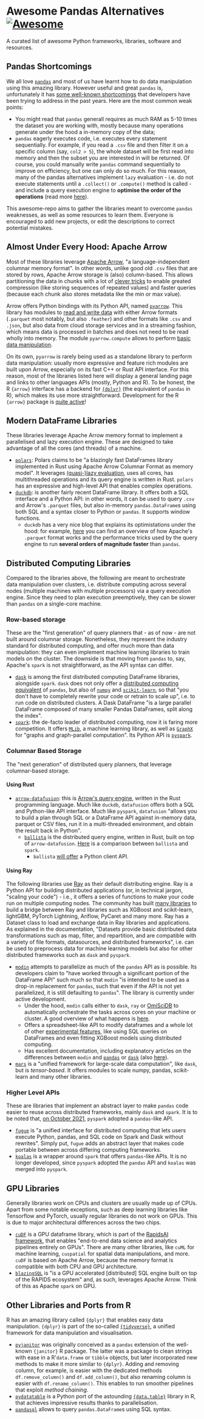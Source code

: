 # Awesome Pandas Alternatives [![Awesome](https://cdn.rawgit.com/sindresorhus/awesome/d7305f38d29fed78fa85652e3a63e154dd8e8829/media/badge.svg)](https://github.com/sindresorhus/awesome)
A curated list of awesome Python frameworks, libraries, software and resources.
 
<!-- START doctoc -->
<!-- END doctoc -->

## Pandas Shortcomings

We all love [`pandas`](https://github.com/pandas-dev/pandas) and most of us have learnt how to do data manipulation using this amazing library. However useful and great `pandas` is, unfortunately it has [some well-known shortcomings](https://youtu.be/ZTXFQ2sEarQ?t=1642) that developers have been trying to address in the past years. Here are the most common weak points:

* You might read that `pandas` generall requires as much RAM as 5-10 times the dataset you are working with, mostly because many operations generate under the hood a in-memory copy of the data;
* `pandas` eagerly executes code, i.e. executes every statement sequentially. For example, if you read a `.csv` file and then filter it on a specific column (say, `col2 > 5`), the whole dataset will be first read into memory and then the subset you are interested in will be returned. Of course, you could manually write `pandas` command sequentially to improve on efficiency, but one can only do so much. For this reason, many of the pandas alternatives implement `lazy` evaluation - i.e. do not execute statements until a `.collect()` or `.compute()` method is called - and include a query execution engine to **optimise the order of the operations** (read more [here](https://duckdb.org/2021/05/14/sql-on-pandas.html)).

This awesome-repo aims to gather the libraries meant to overcome `pandas` weaknesses, as well as some resources to learn them. Everyone is encouraged to add new projects, or edit the descriptions to correct potential mistakes.

## Almost Under Every Hood: Apache Arrow

Most of these libraries leverage [Apache Arrow](https://arrow.apache.org/), "a language-independent columnar memory format". In other words, unlike good old  `.csv` files that are stored by rows, Apache Arrow storage is (also) column-based. This allows partitioning the data in chunks with a lot of [clever tricks](https://arrow.apache.org/docs/format/Columnar.html) to enable greated compression (like storing sequences of repeated values) and faster queries (because each chunk also stores metadata like the min or max value).

Arrow offers Python bindings with its Python API, named [`pyarrow`](https://arrow.apache.org/docs/python/). This library has modules to [read and write data](https://arrow.apache.org/cookbook/py/io.html) with either Arrow formats (`.parquet` most notably, but also `.feather`) and other formats like `.csv` and `.json`, but also data from cloud storage services and in a streaming fashion, which means data is processed in batches and does not need to be read wholly into memory. The module `pyarrow.compute` allows to perform [basic data manipulation](https://arrow.apache.org/cookbook/py/data.html).

On its own, `pyarrow` is rarely being used as a standalone library to perform data manipulation: usually more expressive and feature rich modules are built upon Arrow, especially on its fast C++ or Rust API interface. For this reason, most of the libraries listed here will display a general landing page and links to other languages APIs (mostly, Python and R). To be honest, the R `{arrow}` interface has a backend for [`{dplyr}`](https://github.com/tidyverse/dplyr) (the equivalent of `pandas` in R), which makes its use more straightforward. Development for the R `{arrow}` package is [quite active](https://arrow.apache.org/blog/2021/11/08/r-6.0.0/)!

## Modern DataFrame Libraries

These libraries leverage Apache Arrow memory format to implement a parallelised and lazy execution engine. These are designed to take advantage of all the cores (and threads) of a machine.

* [`polars`](https://github.com/pola-rs/polars): Polars claims to be "a blazingly fast DataFrames library implemented in Rust using Apache Arrow Columnar Format as memory model". It leverages [(quasi-)lazy evaluation](https://pola-rs.github.io/polars-book/user-guide/index.html#introduction), uses all cores, has multithreaded operations and its query engine is written in Rust. `polars` has an expressive and high-level API that enables complex operations.
* [`duckdb`](https://github.com/duckdb/duckdb): is another fairly recent DataFrame library. It offers both a SQL interface and a Python API: in other words, it can be used to query `.csv` and Arrow's `.parquet` files, but also in-memory `pandas.DataFrame`s using both SQL and a syntax closer to Python or `pandas`. It supports window functions.
  * `duckdb` has a very nice blog that explains its optimistations under the hood: for example, [here](https://duckdb.org/2021/06/25/querying-parquet.html) you can find an overview of how Apache's `.parquet` format works and the performance tricks used by the query engine to run **several orders of magnitude faster** than `pandas`.

## Distributed Computing Libraries

Compared to the libraries above, the following are meant to orchestrate data manipulation over clusters, i.e. distribute computing across several nodes (multiple machines with multiple processors) via a query execution engine. Since they need to plan execution preemptively, they can be slower than `pandas` on a single-core machine.

### Row-based storage

These are the "first generation" of query planners that - as of now - are not built around columnar storage. Nonetheless, they represent the industry standard for distributed computing, and offer much more than data manipulation: they can even implement machine learning libraries to train models on the cluster. The downside is that moving from `pandas` to, say, Apache's `spark` is not straightforward, as the API syntax can differ.

* [`dask`](https://github.com/dask/dask) is among the first distributed computing DataFrame libraries, alongside `spark`. `dask` does not only offer a [distributed computing equivalent](https://dask.org/) of `pandas`, but also of [`numpy`](https://github.com/numpy/numpy) and [`scikit-learn`](https://github.com/scikit-learn/scikit-learn), so that "you don't have to completely rewrite your code or retrain to scale up", i.e. to run code on distributed clusters. A Dask DataFrame "is a large parallel DataFrame composed of many smaller Pandas DataFrames, split along the index".
* [`spark`](https://github.com/apache/spark): the de-facto leader of distributed computing, now it is faring more competition. It offers [`MLib`](https://spark.apache.org/mllib/), a machine learning library, as well as [`GraphX`](https://spark.apache.org/graphx/) for "graphs and graph-parallel computation". Its Python API is [`pyspark`](https://github.com/apache/spark/tree/master/python).

### Columnar Based Storage

The "next generation" of distributed query planners, that leverage columnar-based storage.

#### Using Rust

* [`arrow-datafusion`](https://github.com/apache/arrow-datafusion): this is [Arrow's query engine](https://arrow.apache.org/datafusion/user-guide/introduction.html), written in the Rust programming language. Much like `duckdb`, `datafusion` offers both a SQL and Python-like API interface. Much like `pyspark`, `datafusion` "allows you to build a plan through SQL or a DataFrame API against in-memory data, parquet or CSV files, run it in a multi-threaded environment, and obtain the result back in Python". 
  * [`ballista`](https://github.com/apache/arrow-datafusion/blob/master/ballista/README.md) is the distributed query engine, written in Rust, built on top of `arrow-datafusion`. [Here](https://arrow.apache.org/datafusion/user-guide/distributed/introduction.html#how-does-this-compare-to-apache-spark) is a comparison between `ballista` and `spark`.
    * `ballista` [will offer](https://arrow.apache.org/datafusion/user-guide/distributed/clients/python.html) a Python client API.

#### Using Ray

The following libraries use [Ray](https://www.ray.io/) as their default distributing engine. Ray is a Python API for building distributed applications (or, in technical jargon, "scaling your code") - i.e., it offers a series of functions to make your code run on multiple computing nodes. The community has built [many libraries](https://docs.ray.io/en/latest/ray-libraries.html) to build a bridge between Ray and libraries such as XGBoost and scikit-learn, lightGBM, PyTorch Lightning, Ariflow, PyCaret and many more. Ray has a Dataset class to load and exchange data in Ray libraries and applications. As explained in the documentation, "Datasets provide basic distributed data transformations such as map, filter, and repartition, and are compatible with a variety of file formats, datasources, and distributed frameworks", i.e. can be used to preprocess data for machine learning models but also for other distributed frameworks such as `dask` and `pyspark`.

* [`modin`](https://github.com/modin-project/modin) attempts to parallelize as much of the `pandas` API as is possible. Its developers claim to "have worked through a significant portion of the DataFrame API" such much so that `modin` "is intended to be used as a drop-in replacement for `pandas`, such that even if the API is not yet parallelized, it is still defaulting to `pandas`". The library is currently under active development.
  * Under the hood, `modin` calls either to `dask`, `ray` or [OmiSciDB](https://www.omnisci.com/platform/omniscidb) to automatically orchestrate the tasks across cores on your machine or cluster. A good overview of what happens is [here](https://medium.com/distributed-computing-with-ray/how-to-speed-up-pandas-with-modin-84aa6a87bcdb).
  * Offers a spreadsheet-like API to modify dataframes and a whole lot of other [experimental features](https://modin.readthedocs.io/en/stable/experimental_features/index.html#), like using SQL queries on DataFrames and even fitting XGBoost models using distributed computing.
  * Has excellent documentation, including explanatory articles on the differences between `modin` and [`pandas`](https://modin.readthedocs.io/en/stable/comparisons/pandas.html) or [`dask`](https://github.com/modin-project/modin/blob/master/docs/modin_vs_dask.md) (also [here](https://modin.readthedocs.io/en/stable/comparisons/dask.html)).
* [`mars`](https://github.com/mars-project/mars) is a "unified framework for large-scale data computation", like `dask`, but is *tensor-based*. It offers modules to scale numpy, pandas, scikit-learn and many other libraries. 

### Higher Level APIs

These are libraries that implement an abstract layer to make `pandas` code easier to reuse across distributed frameworks, mainly `dask` and `spark`. It is to be noted that, [on October 2021](https://databricks.com/blog/2021/10/04/pandas-api-on-upcoming-apache-spark-3-2.html), `pyspark` adopted a `pandas`-like API.

* [`fugue`](https://github.com/fugue-project/fugue) is "a unified interface for distributed computing that lets users execute Python, pandas, and SQL code on Spark and Dask without rewrites". Simply put, `fugue` adds an abstract layer that makes code portable between across differing computing frameworks.
* [`koalas`](https://github.com/databricks/koalas) is a wrapper around `spark` that offers `pandas`-like APIs. It is no longer developed, since `pyspark` adopted the `pandas` API and `koalas` was merged into `pyspark`. 

## GPU Libraries

Generally libraries work on CPUs and clusters are usually made up of CPUs. Apart from some notable exceptions, such as deep learning libraries like Tensorflow and PyTorch, usually regular libraries do not work on GPUs. This is due to major architectural differences across the two chips.

* [`cuDF`](https://github.com/rapidsai/cudf) is a GPU dataframe library, which is part of the [RapidsAI framework](https://rapids.ai/), that enables "end-to-end data science and analytics pipelines entirely on GPUs". There are many other libraries, like `cuML` for machine learning, `cuspatial` for spatial data manipulations, and more. `cuDF` is based on Apache Arrow, because the memory format is compatible with both CPU and GPU architecture.
* [`blazingSQL`](https://github.com/BlazingDB/blazingsql) is "is a GPU accelerated [distributed] SQL engine built on top of the RAPIDS ecosystem" and, as such, leverages Apache Arrow. Think of this as Apache `spark` on GPU.

## Other Libraries and Ports from R

R has an amazing library called `{dplyr}` that enables easy data manipulation. `{dplyr}` is part of the so-called [`{tidyverse}`](https://www.tidyverse.org/), a unified framework for data manipulation and visualisation.

* [`pyjanitor`](https://github.com/pyjanitor-devs/pyjanitor) was originally conceived as a `pandas` extension of the well-known `{janitor}` R package. The latter was a package to clean strings with ease in a R'`data.frame` or `tibble` objects, but later incorporated new methods to make it more similar to `{dplyr}`. Adding and removing column, for example, is easier with the dedicated methods `df.remove_column()` and `df.add_column()`, but also renaming column is easier with `df.rename_column()`. This enables to run smoother pipelines that exploit *method chaining*.
* [`pydatatable`](https://github.com/h2oai/datatable) is a Python port of the astounding [`{data.table}`](https://github.com/Rdatatable/data.table) library in R, that achieves impressive results thanks to parallelisation.
* [`pandasql`](https://github.com/yhat/pandasql/) allows to query `pandas.DataFrame`s using SQL syntax.
